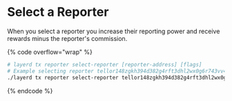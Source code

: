 # Select a Reporter

When you select a reporter you increase their reporting power and receive rewards minus the reporter's commission.

{% code overflow="wrap" %}
```sh
# layerd tx reporter select-reporter [reporter-address] [flags]
# Example selecting reporter tellor148zgkh394d382g4rft3dhl2wx0g6r743vv4q
./layerd tx reporter select-reporter tellor148zgkh394d382g4rft3dhl2wx0g6r743vv4q --from YOUR_ACCOUNT_NAME --fees 5loya --chain-id layertest-4 --node=http://layer-node.com:26758
```
{% endcode %}
